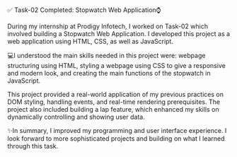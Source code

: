 ✅ Task-02 Completed: Stopwatch Web Application⌚

During my internship at Prodigy Infotech, I worked on Task-02 which involved building a Stopwatch Web Application. I developed this project as a web application using HTML, CSS, as well as JavaScript.

💻I understood the main skills needed in this project were: webpage structuring using HTML, styling a webpage using CSS to give a responsive and modern look, and creating the main functions of the stopwatch in JavaScript.

This project provided a real-world application of my previous practices on DOM styling, handling events, and real-time rendering prerequisites. The project also included building a lap feature, which enhanced my skills on dynamically controlling and showing user data.

✨In summary, I improved my programming and user interface experience. I look forward to more sophisticated projects and building on what I learned through this task.
